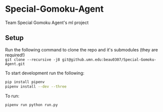 # Special-Gomoku-Agent
Team Special Gomoku Agent's ml project

## Setup
Run the following command to clone the repo and it's submodules (they are required!)  
`git clone --recursive -j8 git@github.umn.edu:beau0307/Special-Gomoku-Agent.git`

To start development run the following:
```bash
pip install pipenv
pipenv install --dev --three
```
To run:
```bash
pipenv run python run.py
```